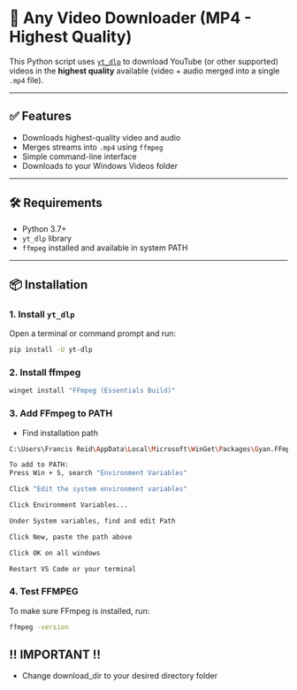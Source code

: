# 🎥 Any Video Downloader (MP4 - Highest Quality)

This Python script uses [`yt_dlp`](https://github.com/yt-dlp/yt-dlp) to download YouTube (or other supported) videos in the **highest quality** available (video + audio merged into a single `.mp4` file).

---

## ✅ Features

- Downloads highest-quality video and audio
- Merges streams into `.mp4` using `ffmpeg`
- Simple command-line interface
- Downloads to your Windows Videos folder

---

## 🛠️ Requirements

- Python 3.7+
- `yt_dlp` library
- `ffmpeg` installed and available in system PATH

---

## 📦 Installation

### 1. Install `yt_dlp`

Open a terminal or command prompt and run:

```bash
pip install -U yt-dlp
```

### 2. Install ffmpeg
```bash
winget install "FFmpeg (Essentials Build)"
```

### 3. Add FFmpeg to PATH
- Find installation path 
```bash
C:\Users\Francis Reid\AppData\Local\Microsoft\WinGet\Packages\Gyan.FFmpeg.Essentials_Microsoft.Winget.Source_8wekyb3d8bbwe\ffmpeg-7.1.1-essentials_build\bin

To add to PATH:
Press Win + S, search "Environment Variables"

Click "Edit the system environment variables"

Click Environment Variables...

Under System variables, find and edit Path

Click New, paste the path above

Click OK on all windows

Restart VS Code or your terminal
```

### 4. Test FFMPEG
To make sure FFmpeg is installed, run:
```bash
ffmpeg -version
```

## !! IMPORTANT !!
- Change download_dir to your desired directory folder